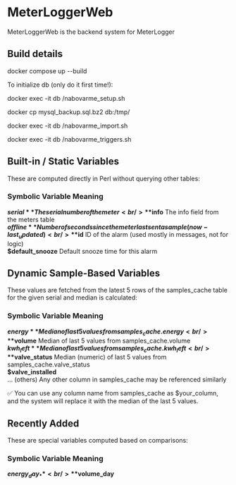 # MeterLoggerWeb

MeterLoggerWeb is the backend system for MeterLogger

## Build details

docker compose up --build

To initialize db (only do it first time!):

docker exec -it db /nabovarme_setup.sh

docker cp mysql_backup.sql.bz2 db:/tmp/

docker exec -it db /nabovarme_import.sh

docker exec -it db /nabovarme_triggers.sh


## Built-in / Static Variables
These are computed directly in Perl without querying other tables:

### Symbolic Variable	Meaning
**$serial**	The serial number of the meter<br/>
**$info**	The info field from the meters table<br/>
**$offline**	Number of seconds since the meter last sent a sample (now - last_updated)<br/>
**$id**	ID of the alarm (used mostly in messages, not for logic)<br/>
**$default_snooze**	Default snooze time for this alarm<br/>

## Dynamic Sample-Based Variables
These values are fetched from the latest 5 rows of the samples_cache table for the given serial and median is calculated:

### Symbolic Variable	Meaning
**$energy**	Median of last 5 values from samples_cache.energy<br/>
**$volume**	Median of last 5 values from samples_cache.volume<br/>
**$kwh_left**	Median of last 5 values from samples_cache.kwh_left<br/>
**$valve_status**	Median (numeric) of last 5 values from samples_cache.valve_status<br/>
**$valve_installed**<br/>
... (others)	Any other column in samples_cache may be referenced similarly<br/>

✅ You can use any column name from samples_cache as $your_column, and the system will replace it with the median of the last 5 values.

## Recently Added
These are special variables computed based on comparisons:

### Symbolic Variable	Meaning
**$energy_day_**<br/>
**$volume_day**<br/>
